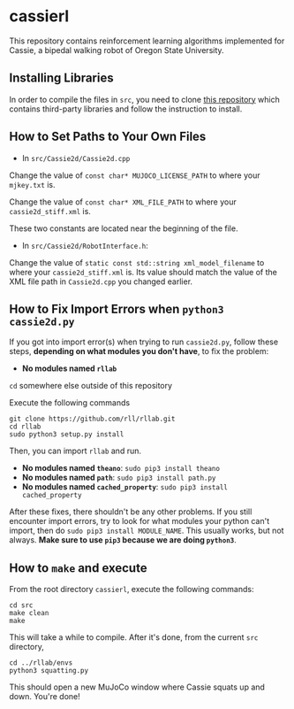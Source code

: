 # cassierl

This repository contains reinforcement learning algorithms implemented for Cassie, a bipedal walking robot of Oregon State University.

## Installing Libraries

In order to compile the files in `src`, you need to clone [this repository](https://github.com/CassieRL/ThirdParty) which contains third-party libraries and follow the instruction to install.

## How to Set Paths to Your Own Files

- In `src/Cassie2d/Cassie2d.cpp`

Change the value of `const char* MUJOCO_LICENSE_PATH` to where your `mjkey.txt` is.

Change the value of `const char* XML_FILE_PATH` to where your `cassie2d_stiff.xml` is.

These two constants are located near the beginning of the file.

- In `src/Cassie2d/RobotInterface.h`:

Change the value of `static const std::string xml_model_filename` to where your `cassie2d_stiff.xml` is. Its value should match the value of the XML file path in `Cassie2d.cpp` you changed earlier.

## How to Fix Import Errors when `python3 cassie2d.py`

If you got into import error(s) when trying to run `cassie2d.py`, follow these steps, **depending on what modules you don't have**, to fix the problem:

- **No modules named `rllab`**

`cd` somewhere else outside of this repository

Execute the following commands

    git clone https://github.com/rll/rllab.git
    cd rllab
    sudo python3 setup.py install

Then, you can import `rllab` and run.

- **No modules named `theano`**: `sudo pip3 install theano`
- **No modules named `path`**: `sudo pip3 install path.py`
- **No modules named `cached_property`**: `sudo pip3 install cached_property`

After these fixes, there shouldn't be any other problems. If you still encounter import errors, try to look for what modules your python can't import, then do `sudo pip3 install MODULE_NAME`. This usually works, but not always. **Make sure to use `pip3` because we are doing `python3`**.

## How to `make` and execute

From the root directory `cassierl`, execute the following commands:

    cd src
    make clean
    make

This will take a while to compile. After it's done, from the current `src` directory,

    cd ../rllab/envs
    python3 squatting.py

This should open a new MuJoCo window where Cassie squats up and down. You're done!
